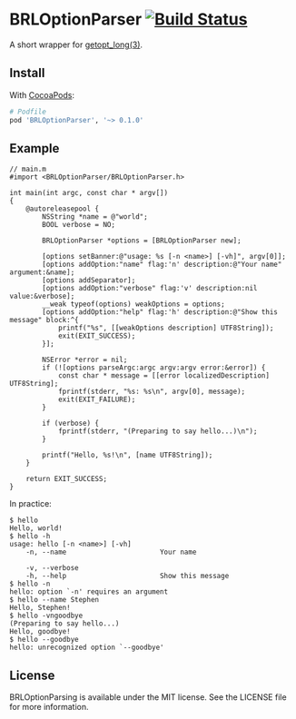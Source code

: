 # BRLOptionParser [![Build Status][1]][2]

A short wrapper for [getopt_long(3)][3].

[1]: https://travis-ci.org/barrelage/BRLOptionParser.png
[2]: https://travis-ci.org/barrelage/BRLOptionParser
[3]: https://developer.apple.com/library/mac/documentation/Darwin/Reference/ManPages/man3/getopt_long.3.html

## Install

With [CocoaPods][4]:

``` rb
# Podfile
pod 'BRLOptionParser', '~> 0.1.0'
```

[4]: http://cocoapods.org

## Example

``` objc
// main.m
#import <BRLOptionParser/BRLOptionParser.h>

int main(int argc, const char * argv[])
{
    @autoreleasepool {
        NSString *name = @"world";
        BOOL verbose = NO;

        BRLOptionParser *options = [BRLOptionParser new];

        [options setBanner:@"usage: %s [-n <name>] [-vh]", argv[0]];
        [options addOption:"name" flag:'n' description:@"Your name" argument:&name];
        [options addSeparator];
        [options addOption:"verbose" flag:'v' description:nil value:&verbose];
        __weak typeof(options) weakOptions = options;
        [options addOption:"help" flag:'h' description:@"Show this message" block:^{
            printf("%s", [[weakOptions description] UTF8String]);
            exit(EXIT_SUCCESS);
        }];

        NSError *error = nil;
        if (![options parseArgc:argc argv:argv error:&error]) {
            const char * message = [[error localizedDescription] UTF8String];
            fprintf(stderr, "%s: %s\n", argv[0], message);
            exit(EXIT_FAILURE);
        }

        if (verbose) {
            fprintf(stderr, "(Preparing to say hello...)\n");
        }

        printf("Hello, %s!\n", [name UTF8String]);
    }

    return EXIT_SUCCESS;
}
```

In practice:

```
$ hello
Hello, world!
$ hello -h
usage: hello [-n <name>] [-vh]
    -n, --name                       Your name

    -v, --verbose
    -h, --help                       Show this message
$ hello -n
hello: option `-n' requires an argument
$ hello --name Stephen
Hello, Stephen!
$ hello -vngoodbye
(Preparing to say hello...)
Hello, goodbye!
$ hello --goodbye
hello: unrecognized option `--goodbye'
```

## License

BRLOptionParsing is available under the MIT license. See the LICENSE
file for more information.

